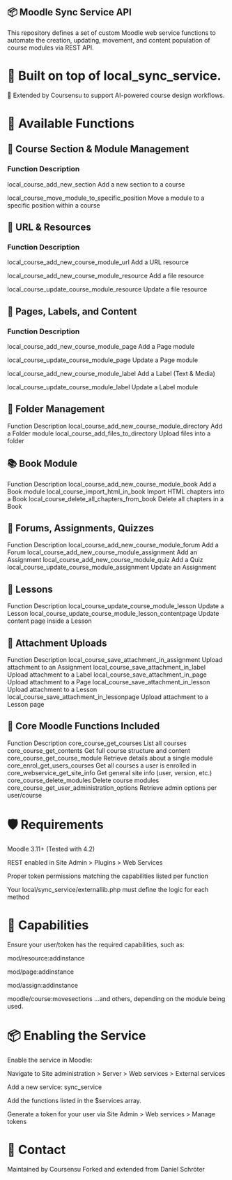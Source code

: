 ## 📦 Moodle Sync Service API

This repository defines a set of custom Moodle web service functions to automate the creation, updating, movement, and content population of course modules via REST API.

# 🔧 Built on top of local_sync_service.
🧠 Extended by Coursensu to support AI-powered course design workflows.

# 🚀 Available Functions

## 📁 Course Section & Module Management
### Function	Description
local_course_add_new_section	                              Add a new section to a course

local_course_move_module_to_specific_position	              Move a module to a specific position within a course

## 🔗 URL & Resources
### Function	Description
local_course_add_new_course_module_url	                    Add a URL resource

local_course_add_new_course_module_resource	                Add a file resource

local_course_update_course_module_resource	                Update a file resource

## 📄 Pages, Labels, and Content
### Function	Description
local_course_add_new_course_module_page	                      Add a Page module

local_course_update_course_module_page	Update a Page module

local_course_add_new_course_module_label	Add a Label (Text & Media)

local_course_update_course_module_label	Update a Label module

## 📂 Folder Management
Function	Description
local_course_add_new_course_module_directory	Add a Folder module
local_course_add_files_to_directory	Upload files into a folder

## 📚 Book Module
Function	Description
local_course_add_new_course_module_book	Add a Book module
local_course_import_html_in_book	Import HTML chapters into a Book
local_course_delete_all_chapters_from_book	Delete all chapters in a Book

## 💬 Forums, Assignments, Quizzes
Function	Description
local_course_add_new_course_module_forum	Add a Forum
local_course_add_new_course_module_assignment	Add an Assignment
local_course_add_new_course_module_quiz	Add a Quiz
local_course_update_course_module_assignment	Update an Assignment

## 📘 Lessons
Function	Description
local_course_update_course_module_lesson	Update a Lesson
local_course_update_course_module_lesson_contentpage	Update content page inside a Lesson

## 📎 Attachment Uploads
Function	Description
local_course_save_attachment_in_assignment	Upload attachment to an Assignment
local_course_save_attachment_in_label	Upload attachment to a Label
local_course_save_attachment_in_page	Upload attachment to a Page
local_course_save_attachment_in_lesson	Upload attachment to a Lesson
local_course_save_attachment_in_lessonpage	Upload attachment to a Lesson page

## 🔗 Core Moodle Functions Included
Function	Description
core_course_get_courses	List all courses
core_course_get_contents	Get full course structure and content
core_course_get_course_module	Retrieve details about a single module
core_enrol_get_users_courses	Get all courses a user is enrolled in
core_webservice_get_site_info	Get general site info (user, version, etc.)
core_course_delete_modules	Delete course modules
core_course_get_user_administration_options	Retrieve admin options per user/course

# 🛡️ Requirements
Moodle 3.11+ (Tested with 4.2)

REST enabled in Site Admin > Plugins > Web Services

Proper token permissions matching the capabilities listed per function

Your local/sync_service/externallib.php must define the logic for each method

# 🔐 Capabilities
Ensure your user/token has the required capabilities, such as:

mod/resource:addinstance

mod/page:addinstance

mod/assign:addinstance

moodle/course:movesections
...and others, depending on the module being used.

# 📦 Enabling the Service
Enable the service in Moodle:

Navigate to Site administration > Server > Web services > External services

Add a new service: sync_service

Add the functions listed in the $services array.

Generate a token for your user via Site Admin > Web services > Manage tokens

# 💬 Contact
Maintained by Coursensu
Forked and extended from Daniel Schröter
